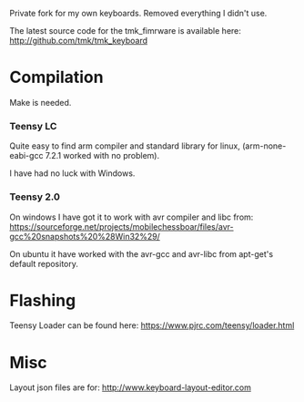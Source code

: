 Private fork for my own keyboards. Removed everything I didn't use.

The latest source code for the tmk_fimrware is available here: <http://github.com/tmk/tmk_keyboard>

# Compilation
Make is needed.

### Teensy LC
Quite easy to find arm compiler and standard library for linux, (arm-none-eabi-gcc 7.2.1 worked with no problem).

I have had no luck with Windows.

### Teensy 2.0
On windows I have got it to work with avr compiler and libc from: <https://sourceforge.net/projects/mobilechessboar/files/avr-gcc%20snapshots%20%28Win32%29/>

On ubuntu it have worked with the avr-gcc and avr-libc from apt-get's default repository.

# Flashing
Teensy Loader can be found here: <https://www.pjrc.com/teensy/loader.html>

# Misc
Layout json files are for: <http://www.keyboard-layout-editor.com>
